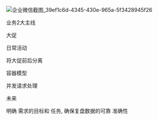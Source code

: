 

![企业微信截图_39ef1c6d-4345-430e-965a-5f3428945f26](https://ws4.sinaimg.cn/large/006tNc79ly1fyxu7gdb3ij30j70fuwgi.jpg)



业务2大主线

大促

日常活动



将大促前后分离

容器模型





并发请求处理







未来

明确 需求的目标和 任务, 确保复盘数据的可靠 准确性